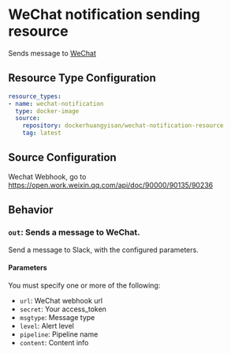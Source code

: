 WeChat notification sending resource
=================================

Sends message to [WeChat](https://weixin.qq.com/)

Resource Type Configuration
---------------------------
```yaml
resource_types:
- name: wechat-notification
  type: docker-image
  source:
    repository: dockerhuangyisan/wechat-notification-resource
    tag: latest
```

Source Configuration
---------------------------------

Wechat Webhook, go to
<https://open.work.weixin.qq.com/api/doc/90000/90135/90236>

Behavior
--------

### `out`: Sends a message to WeChat.

Send a message to Slack, with the configured parameters.

#### Parameters

You must specify one or more of the following:

- `url`:  WeChat webhook url
- `secret`: Your access_token
- `msgtype`: Message type
- `level`:  Alert level
- `pipeline`:  Pipeline name
- `content`: Content info